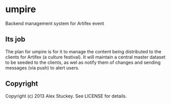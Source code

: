 umpire
======

Backend management system for Artifex event

Its job
-------

The plan for umpire is for it to manage the content being distributed to the clients for Artifex (a culture festival). It will maintain a central master dataset to be seeded to the clients, as wel as notify them of changes and sending messages (via push) to alert users.

Copyright
---------

Copyright (c) 2013 Alex Stuckey. See LICENSE for details.
